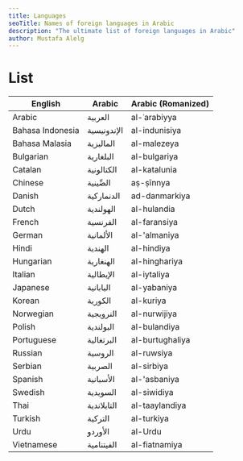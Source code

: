```yaml
---
title: Languages
seoTitle: Names of foreign languages in Arabic
description: "The ultimate list of foreign languages in Arabic"
author: Mustafa Alelg
---
```


# List

| English          | Arabic      | Arabic (Romanized) |
| ---------------- | ----------- | ------------------ |
| Arabic           | العربية     | al-ʿarabiyya       |
| Bahasa Indonesia | الإندونيسية | al-indunisiya      |
| Bahasa Malasia   | الماليزية   | al-malezeya        |
| Bulgarian        | البلغارية   | al-bulgariya       |
| Catalan          | الكتالونية  | al-katalunia       |
| Chinese          | الصِّينية     | aṣ-ṣīnnya          |
| Danish           | الدنماركية  | ad-danmarkiya      |
| Dutch            | الهولندية   | al-hulandia        |
| French           | الفرنسية    | al-faransiya       |
| German           | الألمانية   | al-'almaniya       |
| Hindi            | الهندية     | al-hindiya         |
| Hungarian        | الهنغارية   | al-hinghariya      |
| Italian          | الإيطالية   | al-iytaliya        |
| Japanese         | اليابانية   | al-yabaniya        |
| Korean           | الكورية     | al-kuriya          |
| Norwegian        | النرويجية   | al-nurwijiya       |
| Polish           | البولندية   | al-bulandiya       |
| Portuguese       | البرتغالية  | al-burtughaliya    |
| Russian          | الروسية     | al-ruwsiya         |
| Serbian          | الصربية     | al-sirbiya         |
| Spanish          | الأسبانية   | al-'asbaniya       |
| Swedish          | السويدية    | al-siwidiya        |
| Thai             | التايلاندية | al-taaylandiya     |
| Turkish          | التركية     | al-turkiya         |
| Urdu             | الأوردو     | al-Urdu            |
| Vietnamese       | الفيتنامية  | al-fiatnamiya      |
